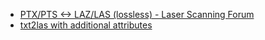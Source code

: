 * [PTX/PTS <-> LAZ/LAS (lossless) - Laser Scanning Forum](https://www.laserscanningforum.com/forum/viewtopic.php?t=7169)
* [txt2las with additional attributes](https://groups.google.com/g/lastools/c/bU3tx219kVU)
